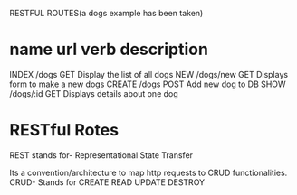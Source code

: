 RESTFUL ROUTES(a dogs example has been taken)

name        url         verb        description
===============================================
INDEX       /dogs       GET         Display the list of all dogs
NEW         /dogs/new   GET         Displays form to make a new dogs
CREATE      /dogs       POST        Add new dog to DB
SHOW        /dogs/:id   GET         Displays details about one dog

RESTful Rotes
=============
REST stands for- Representational State Transfer

Its a convention/architecture to map http requests to CRUD functionalities.
CRUD- Stands for
CREATE
READ 
UPDATE
DESTROY